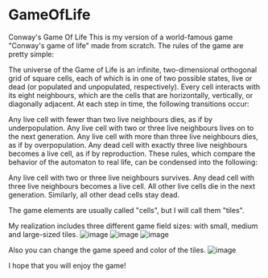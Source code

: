 # GameOfLife
Conway's Game Of Life
This is my version of a world-famous game "Conway's game of life" made from scratch. The rules of the game are pretty simple:

The universe of the Game of Life is an infinite, two-dimensional orthogonal grid of square cells, each of which is in one of two possible states, live or dead (or populated and unpopulated, respectively). Every cell interacts with its eight neighbours, which are the cells that are horizontally, vertically, or diagonally adjacent. At each step in time, the following transitions occur:

Any live cell with fewer than two live neighbours dies, as if by underpopulation.
Any live cell with two or three live neighbours lives on to the next generation.
Any live cell with more than three live neighbours dies, as if by overpopulation.
Any dead cell with exactly three live neighbours becomes a live cell, as if by reproduction.
These rules, which compare the behavior of the automaton to real life, can be condensed into the following:

Any live cell with two or three live neighbours survives.
Any dead cell with three live neighbours becomes a live cell.
All other live cells die in the next generation. Similarly, all other dead cells stay dead.

The game elements are usually called "cells", but I will call them "tiles".

My realization includes three different game field sizes: with small, medium and large-sized tiles.
![image](https://user-images.githubusercontent.com/64411952/175839891-72a98dd5-2c25-46c0-ad3e-eef3c8b26787.png)
![image](https://user-images.githubusercontent.com/64411952/175839920-7abbda18-2d80-4169-b5f7-e568c96a44b8.png)
![image](https://user-images.githubusercontent.com/64411952/175839948-1a2803e7-d57d-41f5-86f7-c6a6bd4051d1.png)

Also you can change the game speed and color of the tiles.
![image](https://user-images.githubusercontent.com/64411952/175839971-d3bef28c-7517-410f-b164-c1b735ca6331.png)

I hope that you will enjoy the game!
